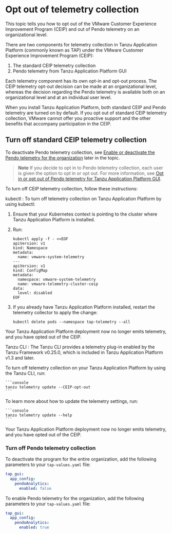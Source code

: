 # Opt out of telemetry collection

This topic tells you how to opt out of the VMware Customer Experience Improvement Program (CEIP) and
out of Pendo telemetry on an organizational level.

There are two components for telemetry collection in Tanzu Application Platform 
(commonly known as TAP) under the VMware Customer Experience Improvement Program (CEIP):

1. The standard CEIP telemetry collection
2. Pendo telemetry from Tanzu Application Platform GUI

Each telemetry component has its own opt-in and opt-out process.
The CEIP telemetry opt-out decision can be made at an organizational level, whereas the
decision regarding the Pendo telemetry is available both on an organizational level and at an
individual user level.

When you install Tanzu Application Platform, both standard CEIP and Pendo telemetry are turned on by
default. If you opt out of standard CEIP telemetry collection, VMware cannot offer you proactive support and
the other benefits that accompany participation in the CEIP.

## <a id="turn-off"></a> Turn off standard CEIP telemetry collection

To deactivate Pendo telemetry collection, see
[Enable or deactivate the Pendo telemetry for the organization](#nbl-or-dsbl-pendo-for-org) later in
the topic.

> **Note** If you decide to opt in to Pendo telemetry collection, each user is given the option to
> opt in or opt out. For more information, see
> [Opt in or opt out of Pendo telemetry for Tanzu Application Platform GUI](tap-portal-telemetry.hbs.md).

To turn off CEIP telemetry collection, follow these instructions:

kubectl
: To turn off telemetry collection on Tanzu Application Platform by using kubectl:

   1. Ensure that your Kubernetes context is pointing to the cluster where Tanzu Application Platform
      is installed.

   2. Run:

        ```console
        kubectl apply -f - <<EOF
        apiVersion: v1
        kind: Namespace
        metadata:
          name: vmware-system-telemetry
        ---
        apiVersion: v1
        kind: ConfigMap
        metadata:
          namespace: vmware-system-telemetry
          name: vmware-telemetry-cluster-ceip
        data:
          level: disabled
        EOF
        ```

   3. If you already have Tanzu Application Platform installed, restart the telemetry collector to
      apply the change:

        ```console
        kubectl delete pods --namespace tap-telemetry --all
        ```

  Your Tanzu Application Platform deployment now no longer emits telemetry, and you have opted out of
  the CEIP.

Tanzu CLI
: The Tanzu CLI provides a telemetry plug-in enabled by the Tanzu Framework v0.25.0, which is
  included in Tanzu Application Platform v1.3 and later.

  To turn off telemetry collection on your Tanzu Application Platform by using the Tanzu CLI, run:

    ```console
    tanzu telemetry update --CEIP-opt-out
    ```

  To learn more about how to update the telemetry settings, run:

    ```console
    tanzu telemetry update --help
    ```

  Your Tanzu Application Platform deployment now no longer emits telemetry, and you have opted out of
  the CEIP.

### <a id="nbl-or-dsbl-pendo-for-org"></a> Turn off Pendo telemetry collection

To deactivate the program for the entire organization, add the following parameters to your
`tap-values.yaml` file:

```yaml
tap_gui:
  app_config:
    pendoAnalytics:
      enabled: false
```

To enable Pendo telemetry for the organization, add the following parameters to your `tap-values.yaml`
file:

```yaml
tap_gui:
  app_config:
    pendoAnalytics:
      enabled: true
```

